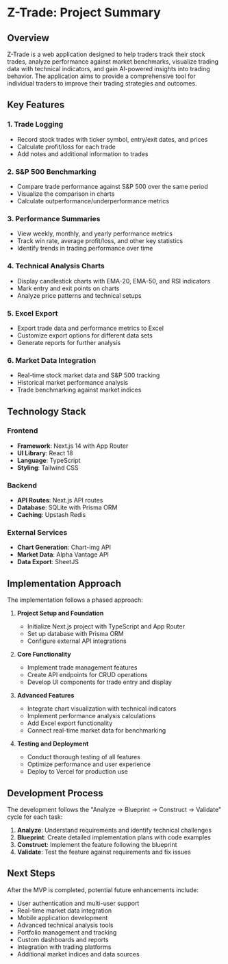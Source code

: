 # Z-Trade: Project Summary

## Overview

Z-Trade is a web application designed to help traders track their stock trades, analyze performance against market benchmarks, visualize trading data with technical indicators, and gain AI-powered insights into trading behavior. The application aims to provide a comprehensive tool for individual traders to improve their trading strategies and outcomes.

## Key Features

### 1. Trade Logging
- Record stock trades with ticker symbol, entry/exit dates, and prices
- Calculate profit/loss for each trade
- Add notes and additional information to trades

### 2. S&P 500 Benchmarking
- Compare trade performance against S&P 500 over the same period
- Visualize the comparison in charts
- Calculate outperformance/underperformance metrics

### 3. Performance Summaries
- View weekly, monthly, and yearly performance metrics
- Track win rate, average profit/loss, and other key statistics
- Identify trends in trading performance over time

### 4. Technical Analysis Charts
- Display candlestick charts with EMA-20, EMA-50, and RSI indicators
- Mark entry and exit points on charts
- Analyze price patterns and technical setups

### 5. Excel Export
- Export trade data and performance metrics to Excel
- Customize export options for different data sets
- Generate reports for further analysis

### 6. Market Data Integration
- Real-time stock market data and S&P 500 tracking
- Historical market performance analysis
- Trade benchmarking against market indices

## Technology Stack

### Frontend
- **Framework**: Next.js 14 with App Router
- **UI Library**: React 18
- **Language**: TypeScript
- **Styling**: Tailwind CSS

### Backend
- **API Routes**: Next.js API routes
- **Database**: SQLite with Prisma ORM
- **Caching**: Upstash Redis

### External Services
- **Chart Generation**: Chart-img API
- **Market Data**: Alpha Vantage API
- **Data Export**: SheetJS

## Implementation Approach

The implementation follows a phased approach:

1. **Project Setup and Foundation**
   - Initialize Next.js project with TypeScript and App Router
   - Set up database with Prisma ORM
   - Configure external API integrations

2. **Core Functionality**
   - Implement trade management features
   - Create API endpoints for CRUD operations
   - Develop UI components for trade entry and display

3. **Advanced Features**
   - Integrate chart visualization with technical indicators
   - Implement performance analysis calculations
   - Add Excel export functionality
   - Connect real-time market data for benchmarking

4. **Testing and Deployment**
   - Conduct thorough testing of all features
   - Optimize performance and user experience
   - Deploy to Vercel for production use

## Development Process

The development follows the "Analyze → Blueprint → Construct → Validate" cycle for each task:

1. **Analyze**: Understand requirements and identify technical challenges
2. **Blueprint**: Create detailed implementation plans with code examples
3. **Construct**: Implement the feature following the blueprint
4. **Validate**: Test the feature against requirements and fix issues

## Next Steps

After the MVP is completed, potential future enhancements include:

- User authentication and multi-user support
- Real-time market data integration
- Mobile application development
- Advanced technical analysis tools
- Portfolio management and tracking
- Custom dashboards and reports
- Integration with trading platforms
- Additional market indices and data sources 
